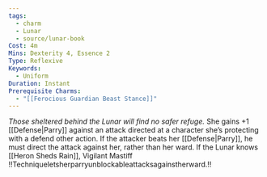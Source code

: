 ```yaml
---
tags:
  - charm
  - Lunar
  - source/lunar-book
Cost: 4m
Mins: Dexterity 4, Essence 2
Type: Reflexive
Keywords:
  - Uniform
Duration: Instant
Prerequisite Charms:
  - "[[Ferocious Guardian Beast Stance]]"
---
```

*Those sheltered behind the Lunar will find no safer refuge.*
She gains +1 [[Defense|Parry]] against an attack directed at a character she’s protecting with a defend other action. If the attacker beats her [[Defense|Parry]], he must direct the attack against her, rather than her ward. If the Lunar knows [[Heron Sheds Rain]], Vigilant Mastiff !!Techniqueletsherparryunblockableattacksagainstherward.!!